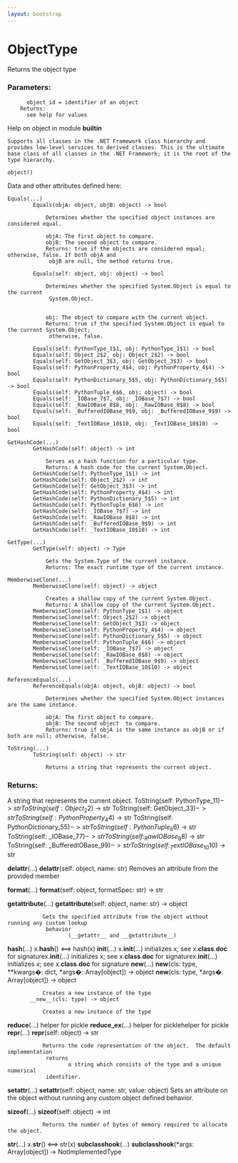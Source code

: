 ```yaml
---
layout: bootstrap
---
```


# ObjectType

Returns the object type
          

### Parameters:

          object_id = identifier of an object
        Returns:
          see help for values
        
Help on object in module __builtin__

    Supports all classes in the .NET Framework class hierarchy and provides low-level services to derived classes. This is the ultimate base class of all classes in the .NET Framework; it is the root of the type hierarchy.
    
    object()
    
    
Data and other attributes defined here:

    Equals(...)
            Equals(objA: object, objB: object) -> bool
            
                Determines whether the specified object instances are considered equal.
            
                objA: The first object to compare.
                objB: The second object to compare.
                Returns: true if the objects are considered equal; otherwise, false. If both objA and 
                 objB are null, the method returns true.
            
            Equals(self: object, obj: object) -> bool
            
                Determines whether the specified System.Object is equal to the current 
                 System.Object.
            
            
                obj: The object to compare with the current object.
                Returns: true if the specified System.Object is equal to the current System.Object; 
                 otherwise, false.
            
            Equals(self: PythonType_1$1, obj: PythonType_1$1) -> bool
            Equals(self: Object_2$2, obj: Object_2$2) -> bool
            Equals(self: GetObject_3$3, obj: GetObject_3$3) -> bool
            Equals(self: PythonProperty_4$4, obj: PythonProperty_4$4) -> bool
            Equals(self: PythonDictionary_5$5, obj: PythonDictionary_5$5) -> bool
            Equals(self: PythonTuple_6$6, obj: object) -> bool
            Equals(self: _IOBase_7$7, obj: _IOBase_7$7) -> bool
            Equals(self: _RawIOBase_8$8, obj: _RawIOBase_8$8) -> bool
            Equals(self: _BufferedIOBase_9$9, obj: _BufferedIOBase_9$9) -> bool
            Equals(self: _TextIOBase_10$10, obj: _TextIOBase_10$10) -> bool
            
    GetHashCode(...)
            GetHashCode(self: object) -> int
            
                Serves as a hash function for a particular type.
                Returns: A hash code for the current System.Object.
            GetHashCode(self: PythonType_1$1) -> int
            GetHashCode(self: Object_2$2) -> int
            GetHashCode(self: GetObject_3$3) -> int
            GetHashCode(self: PythonProperty_4$4) -> int
            GetHashCode(self: PythonDictionary_5$5) -> int
            GetHashCode(self: PythonTuple_6$6) -> int
            GetHashCode(self: _IOBase_7$7) -> int
            GetHashCode(self: _RawIOBase_8$8) -> int
            GetHashCode(self: _BufferedIOBase_9$9) -> int
            GetHashCode(self: _TextIOBase_10$10) -> int
            
    GetType(...)
            GetType(self: object) -> Type
            
                Gets the System.Type of the current instance.
                Returns: The exact runtime type of the current instance.
            
    MemberwiseClone(...)
            MemberwiseClone(self: object) -> object
            
                Creates a shallow copy of the current System.Object.
                Returns: A shallow copy of the current System.Object.
            MemberwiseClone(self: PythonType_1$1) -> object
            MemberwiseClone(self: Object_2$2) -> object
            MemberwiseClone(self: GetObject_3$3) -> object
            MemberwiseClone(self: PythonProperty_4$4) -> object
            MemberwiseClone(self: PythonDictionary_5$5) -> object
            MemberwiseClone(self: PythonTuple_6$6) -> object
            MemberwiseClone(self: _IOBase_7$7) -> object
            MemberwiseClone(self: _RawIOBase_8$8) -> object
            MemberwiseClone(self: _BufferedIOBase_9$9) -> object
            MemberwiseClone(self: _TextIOBase_10$10) -> object
            
    ReferenceEquals(...)
            ReferenceEquals(objA: object, objB: object) -> bool
            
                Determines whether the specified System.Object instances are the same instance.
            
                objA: The first object to compare.
                objB: The second object  to compare.
                Returns: true if objA is the same instance as objB or if both are null; otherwise, false.
            
    ToString(...)
            ToString(self: object) -> str
            
                Returns a string that represents the current object.
                

### Returns:

A string that represents the current object.
           ToString(self: PythonType_1$1) -> str
           ToString(self: Object_2$2) -> str
           ToString(self: GetObject_3$3) -> str
           ToString(self: PythonProperty_4$4) -> str
           ToString(self: PythonDictionary_5$5) -> str
           ToString(self: PythonTuple_6$6) -> str
           ToString(self: _IOBase_7$7) -> str
           ToString(self: _RawIOBase_8$8) -> str
           ToString(self: _BufferedIOBase_9$9) -> str
           ToString(self: _TextIOBase_10$10) -> str
            
   __delattr__(...)
           __delattr__(self: object, name: str)
               Removes an attribute from the provided member
            
   __format__(...)
           __format__(self: object, formatSpec: str) -> str
            
   __getattribute__(...)
           __getattribute__(self: object, name: str) -> object
            
               Gets the specified attribute from the object without running any custom lookup 
                behavior
                       (__getattr__ and __getattribute__)
            
            
   __hash__(...)
           x.__hash__() <==> hash(x)
   __init__(...)
           x.__init__(...) initializes x; see x.__class__.__doc__ for signaturex.__init__(...) initializes x; see x.__class__.__doc__ for signaturex.__init__(...) initializes x; see x.__class__.__doc__ for signature
   __new__(...)
           __new__(cls: type, **kwargs�: dict, *args�: Array[object]) -> object
           __new__(cls: type, *args�: Array[object]) -> object
            
               Creates a new instance of the type
           __new__(cls: type) -> object
            
               Creates a new instance of the type
            
   __reduce__(...)
           helper for pickle
   __reduce_ex__(...)
           helper for picklehelper for pickle
   __repr__(...)
           __repr__(self: object) -> str
            
               Returns the code representation of the object.  The default implementation 
                returns
                       a string which consists of the type and a unique numerical 
                identifier.
            
            
   __setattr__(...)
           __setattr__(self: object, name: str, value: object)
               Sets an attribute on the object without running any custom object defined 
                behavior.
            
            
   __sizeof__(...)
           __sizeof__(self: object) -> int
            
               Returns the number of bytes of memory required to allocate the object.
            
   __str__(...)
           x.__str__() <==> str(x)
   __subclasshook__(...)
           __subclasshook__(*args: Array[object]) -> NotImplementedType
            



